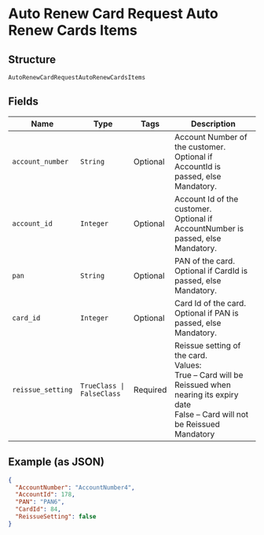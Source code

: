 
# Auto Renew Card Request Auto Renew Cards Items

## Structure

`AutoRenewCardRequestAutoRenewCardsItems`

## Fields

| Name | Type | Tags | Description |
|  --- | --- | --- | --- |
| `account_number` | `String` | Optional | Account Number of the customer.<br>Optional if AccountId is passed, else Mandatory. |
| `account_id` | `Integer` | Optional | Account Id of the customer.<br>Optional if AccountNumber is passed, else Mandatory. |
| `pan` | `String` | Optional | PAN of the card.<br>Optional if CardId is passed, else Mandatory. |
| `card_id` | `Integer` | Optional | Card Id of the card.<br>Optional if PAN is passed, else Mandatory. |
| `reissue_setting` | `TrueClass \| FalseClass` | Required | Reissue setting of the card.<br>Values:<br>True – Card will be Reissued when nearing its expiry date<br>False – Card will not be Reissued<br>Mandatory |

## Example (as JSON)

```json
{
  "AccountNumber": "AccountNumber4",
  "AccountId": 178,
  "PAN": "PAN6",
  "CardId": 84,
  "ReissueSetting": false
}
```

